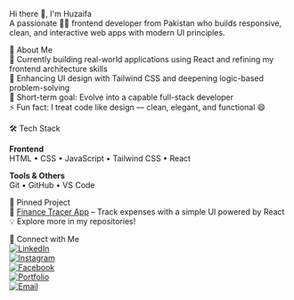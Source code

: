 Hi there 👋, I'm Huzaifa  
A passionate 👨‍💻 frontend developer from Pakistan who builds responsive, clean, and interactive web apps with modern UI principles.

🚀 About Me  
🔭 Currently building real-world applications using React and refining my frontend architecture skills  
🌱 Enhancing UI design with Tailwind CSS and deepening logic-based problem-solving  
💼 Short-term goal: Evolve into a capable full-stack developer  
⚡ Fun fact: I treat code like design — clean, elegant, and functional 😄  

🛠️ Tech Stack

**Frontend**  
HTML • CSS • JavaScript • Tailwind CSS • React  

**Tools & Others**  
Git • GitHub • VS Code  

📂 Pinned Project  
🔹 [Finance Tracer App](https://mf5lcm-5173.csb.app/) – Track expenses with a simple UI powered by React  
💡 Explore more in my repositories!  

🔗 Connect with Me  
[![LinkedIn](https://img.shields.io/badge/LinkedIn-blue?style=flat&logo=linkedin&logoColor=white)](https://your-linkedin-url)  
[![Instagram](https://img.shields.io/badge/Instagram-E4405F?style=flat&logo=instagram&logoColor=white)](https://your-instagram-url)  
[![Facebook](https://img.shields.io/badge/Facebook-1877F2?style=flat&logo=facebook&logoColor=white)](https://your-facebook-url)  
[![Portfolio](https://img.shields.io/badge/Portfolio-000000?style=flat&logo=web&logoColor=white)](https://your-portfolio-url)  
[![Email](https://img.shields.io/badge/Email-D14836?style=flat&logo=gmail&logoColor=white)](mailto:your-email@example.com)
